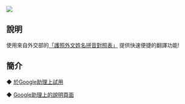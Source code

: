 [![](https://lh3.googleusercontent.com/cf1EkCmbRkqQ_ghf8h-SwKs7pBHwEPwJPbNDCveVBewPLCfeWJXsuoJHK5QkrgLEWkAcz5xOYI9U=s81)](https://assistant.google.com/services/a/uid/000000835c0b1f9e)


說明
-------
使用來自外交部的[「護照外文姓名拼音對照表」](https://www.boca.gov.tw/cp-2-4226-c0eff-1.html)
提供快速便捷的翻譯功能!

簡介
-------
◆ [於Google助理上試用](https://assistant.google.com/services/invoke/uid/000000835c0b1f9e)
  
◆ [Google助理上的說明頁面](https://assistant.google.com/services/a/uid/000000835c0b1f9e)
